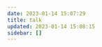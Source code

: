 ```yaml
---
date: 2023-01-14 15:07:29
title: talk
updated: 2023-01-14 15:08:15
sidebar: []
---
```

<script
  type="text/javascript"
  src="//cdn.jsdelivr.net/gh/Uyoahz26/daodao@main/dist/qexo-dao.min.js"
  charset="utf-8"
></script>
<script>
  qexoDaodao
    ?.init({
      el: "qexo",
      avatar: "https://www.wyblog1.tk/media/images/custom-headerLogo.ico",
      name: "无影",
      limit: 10,
      fromColor: "#000a85",
      useLoadingImg: true,
      baseURL: "https://qexo.wyblog1.tk/",
    })
    .then(function () {
      console.log("daodao加载成功")
    })
</script>
